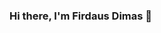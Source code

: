 ### Hi there, I'm Firdaus Dimas 👋

<!--
**firdausdimas/firdausdimas** is a ✨ _special_ ✨ repository because its `README.md` (this file) appears on your GitHub profile.

Here are some ideas to get you started:

- 🔭 I’m currently a Job Seeker.
- 🌱 I’m currently learning Data Analytic & Data Science.
- 🤔 I’m looking for help with Data Analytic Job.
- 😄 Pronouns: He/His.
- ⚡ Fun fact: Always Smile in any situation.
